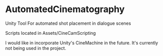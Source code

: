 # AutomatedCinematography
Unity Tool For automated shot placement in dialogue scenes

Scripts located in Assets/CineCamScripting

I would like in incorporate Unity's CineMachine in the future. It's currently not being used in the project.
